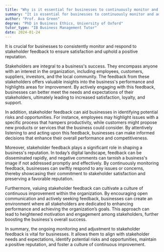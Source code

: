 ```yaml
---
title: "Why is it essential for businesses to continuously monitor and adjust to stakeholder feedback?"
summary: "It is essential for businesses to continuously monitor and adjust to stakeholder feedback to ensure their satisfaction and maintain a positive business reputation."
author: "Prof. Ava Green"
degree: "PhD in Business Ethics, University of Oxford"
tutor_type: "IB Business Management Tutor"
date: 2024-01-24
---
```


It is crucial for businesses to consistently monitor and respond to stakeholder feedback to ensure satisfaction and uphold a positive reputation.

Stakeholders are integral to a business's success. They encompass anyone with an interest in the organization, including employees, customers, suppliers, investors, and the local community. The feedback from these stakeholders offers valuable insights into the business's performance and highlights areas for improvement. By actively engaging with this feedback, businesses can better meet the needs and expectations of their stakeholders, ultimately leading to increased satisfaction, loyalty, and support.

In addition, stakeholder feedback can aid businesses in identifying potential risks and opportunities. For instance, employees may highlight issues with a specific process that hampers productivity, while customers might propose new products or services that the business could consider. By attentively listening to and acting upon this feedback, businesses can make informed decisions that enhance their overall performance and competitiveness.

Moreover, stakeholder feedback plays a significant role in shaping a business's reputation. In today’s digital landscape, feedback can be disseminated rapidly, and negative comments can tarnish a business's image if not addressed promptly and effectively. By continuously monitoring feedback, businesses can swiftly respond to any issues or concerns, thereby showcasing their commitment to stakeholder satisfaction and preserving a favorable reputation.

Furthermore, valuing stakeholder feedback can cultivate a culture of continuous improvement within the organization. By encouraging open communication and actively seeking feedback, businesses can create an environment where all stakeholders are dedicated to enhancing performance and achieving the organization’s goals. This approach can lead to heightened motivation and engagement among stakeholders, further boosting the business's overall success.

In summary, the ongoing monitoring and adjustment to stakeholder feedback is vital for businesses. It allows them to align with stakeholder needs and expectations, identify potential risks and opportunities, maintain a positive reputation, and foster a culture of continuous improvement.
    